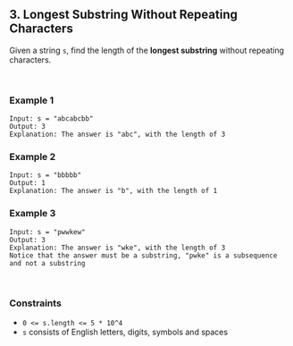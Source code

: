 
## 3. Longest Substring Without Repeating Characters

Given a string `s`, find the length of the **longest substring** without repeating characters.

<br>

### Example 1

```
Input: s = "abcabcbb"
Output: 3
Explanation: The answer is "abc", with the length of 3
```

### Example 2

```
Input: s = "bbbbb"
Output: 1
Explanation: The answer is "b", with the length of 1
```

### Example 3

```
Input: s = "pwwkew"
Output: 3
Explanation: The answer is "wke", with the length of 3  
Notice that the answer must be a substring, "pwke" is a subsequence and not a substring
```

<br>

### Constraints

* `0 <= s.length <= 5 * 10^4`
* `s` consists of English letters, digits, symbols and spaces
